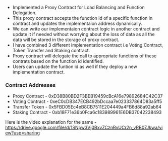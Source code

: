 
- Implemented a Proxy Contract for Load Balancing and Function Delegation.
- This proxy contract accepts the function id of a specific function in contract and updates the implementaion address dynamically.
- We can write our implementaion contract logic in another contract and update it if needed without worrying about the loss of data as all the data will be stored in the storage of proxy contract.
- I have combined 3 different implementation contract i.e Voting Contract, Token Transfer and Staking contract.
- Proxy contract will delegate the call to appropriate functions of these contrats based on the function id identified.
- Users can update the funtion id as well if they deploy a new implementation contract.

### Contract Addresses
 - Proxy Contract - 0xD38B80BD2F3BEB19459cBcA16e79892684C42C37
 - Voting Contract - 0xeC0cDB347ECB492bDccaa7e023337864D83a5ff5
 - Transfer Token - 0x5FBD05Ec4eB8CB7511E204449a4FB6d88a92ab64
 - Staking Contract - 0xb18F71e36b0Fca6c183989961E6DB37042238493

Here is the video explanation for the same - https://drive.google.com/file/d/1SNpw3Vj0BxvZCznRvUCr2n_vRB07Jkwa/view?usp=sharing
